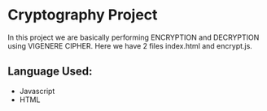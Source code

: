 # Cryptography Project
In this project we are basically performing ENCRYPTION and DECRYPTION using VIGENERE CIPHER.
Here we have 2 files index.html and encrypt.js.

## Language Used:
* Javascript 
* HTML
